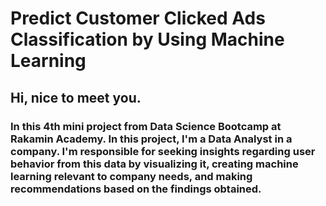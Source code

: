 # Predict Customer Clicked Ads Classification by Using Machine Learning
## Hi, nice to meet you. 
### In this 4th mini project from Data Science Bootcamp at Rakamin Academy. In this project, I'm a Data Analyst in a company. I'm responsible for seeking insights regarding user behavior from this data by visualizing it, creating machine learning relevant to company needs, and making recommendations based on the findings obtained.
